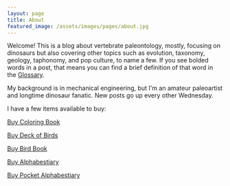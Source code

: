 ```yaml
---
layout: page
title: About
featured_image: /assets/images/pages/about.jpg
---
```


Welcome! This is a blog about vertebrate paleontology, mostly, focusing on dinosaurs but also covering other topics such as evolution, taxonomy, geology, taphonomy, and pop culture, to name a few. If you see bolded words in a post, that means you can find a brief definition of that word in the [Glossary](https://obscuredinosaurfacts.com/blog/post/2019/09/04/glossary.html).

My background is in mechanical engineering, but I'm an amateur paleoartist and longtime dinosaur fanatic.  New posts go up every other Wednesday.

I have a few items available to buy:

<script src="https://gumroad.com/js/gumroad.js"></script>
<a class="gumroad-button" href="https://roscoestar.gumroad.com/l/dinosaurcoloringbook">Buy Coloring Book</a>

<script src="https://gumroad.com/js/gumroad.js"></script>
<a class="gumroad-button" href="https://roscoestar.gumroad.com/l/birddeck">Buy Deck of Birds</a>

<script src="https://gumroad.com/js/gumroad.js"></script>
<a class="gumroad-button" href="https://roscoestar.gumroad.com/l/birdbook">Buy Bird Book</a>

<script src="https://gumroad.com/js/gumroad.js"></script>
<a class="gumroad-button" href="https://roscoestar.gumroad.com/l/alphabestiary">Buy Alphabestiary</a>

<script src="https://gumroad.com/js/gumroad.js"></script>
<a class="gumroad-button" href="https://roscoestar.gumroad.com/l/pocketalphabestiary">Buy Pocket Alphabestiary</a>